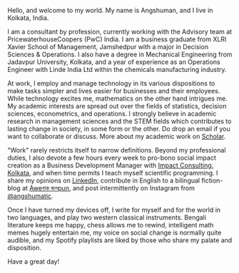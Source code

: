 Hello, and welcome to my world. My name is Angshuman, and I live in Kolkata, India.

I am a consultant by profession, currently working with the Advisory team at PricewaterhouseCoopers (PwC) India. I am a business graduate from XLRI Xavier School of Management, Jamshedpur with a major in Decision Sciences & Operations. I also have a degree in Mechanical Engineering from Jadavpur University, Kolkata, and a year of experience as an Operations Engineer with Linde India Ltd within the chemicals manufacturing industry.

At work, I employ and manage technology in its various dispositions to make tasks simpler and lives easier for businesses and their employees. While technology excites me, mathematics on the other hand intrigues me. My academic interests are spread out over the fields of statistics, decision sciences, econometrics, and operations. I strongly believe in academic research in management sciences and the STEM fields which contributes to lasting change in society, in some form or the other. Do drop an email if you want to collaborate or discuss. More about my academic work on [Scholar](https://scholar.google.com/citations?user=n_LYBhEAAAAJ).

"Work" rarely restricts itself to narrow definitions. Beyond my professional duties, I also devote a few hours every week to pro-bono social impact creation as a Business Development Manager with [Impact Consulting, Kolkata](https://www.linkedin.com/company/ic-kolkata/), and when time permits I teach myself scientific programming. I share my opinions on [LinkedIn](https://www.linkedin.com/in/angshumanpal11/), contribute in English to a bilingual fiction-blog at [Aweবাক জলpun](https://awebaakjolpun.wordpress.com/), and post intermittently on Instagram from [@angshumatic](https://www.instagram.com/angshumatic/).

Once I have turned my devices off, I write for myself and for the world in two languages, and play two western classical instruments. Bengali literature keeps me happy, chess allows me to rewind, intelligent math memes hugely entertain me, my voice on social change is normally quite audible, and my Spotify playlists are liked by those who share my palate and disposition.

Have a great day!

